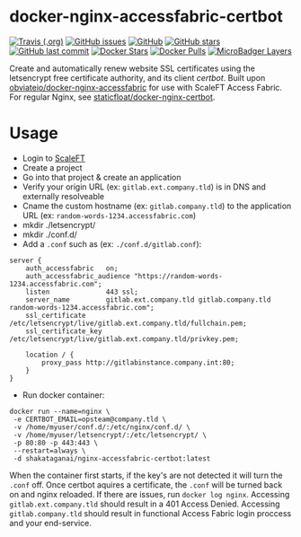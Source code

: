 # docker-nginx-accessfabric-certbot
[![Travis (.org)](https://img.shields.io/travis/obviateio/docker-nginx-accessfabric-certbot.svg?style=for-the-badge)](https://travis-ci.org/obviateio/docker-nginx-accessfabric-certbot)  [![GitHub issues](https://img.shields.io/github/issues-raw/obviateio/docker-nginx-accessfabric-certbot.svg?style=for-the-badge)](https://github.com/obviateio/docker-nginx-accessfabric-certbot)  [![GitHub](https://img.shields.io/github/license/obviateio/docker-nginx-accessfabric-certbot.svg?style=for-the-badge)](https://github.com/obviateio/docker-nginx-accessfabric-certbot)  [![GitHub stars](https://img.shields.io/github/stars/obviateio/docker-nginx-accessfabric-certbot.svg?style=for-the-badge&label=Stars)](https://github.com/obviateio/docker-nginx-accessfabric-certbot)  [![GitHub last commit](https://img.shields.io/github/last-commit/obviateio/docker-nginx-accessfabric-certbot.svg?style=for-the-badge)](https://github.com/obviateio/docker-nginx-accessfabric-certbot)  [![Docker Stars](https://img.shields.io/docker/stars/shakataganai/nginx-accessfabric-certbot.svg?style=for-the-badge)](https://hub.docker.com/r/shakataganai/nginx-accessfabric-certbot/)  [![Docker Pulls](https://img.shields.io/docker/pulls/shakataganai/nginx-accessfabric-certbot.svg?style=for-the-badge)](https://hub.docker.com/r/shakataganai/nginx-accessfabric-certbot/)  [![MicroBadger Layers](https://img.shields.io/microbadger/layers/shakataganai/nginx-accessfabric-certbot.svg?style=for-the-badge)](https://hub.docker.com/r/shakataganai/nginx-accessfabric-certbot/)

Create and automatically renew website SSL certificates using the letsencrypt free certificate authority, and its client *certbot*. Built upon [obviateio/docker-nginx-accessfabric](https://github.com/obviateio/docker-nginx-accessfabric) for use with ScaleFT Access Fabric. For regular Nginx, see [staticfloat/docker-nginx-certbot](https://github.com/staticfloat/docker-nginx-certbot).


# Usage
* Login to [ScaleFT](https://app.scaleft.com/)
* Create a project 
* Go into that project & create an application
* Verify your origin URL (ex: `gitlab.ext.company.tld`) is in DNS and externally resolveable
* Cname the custom hostname (ex: `gitlab.company.tld`) to the application URL (ex: `random-words-1234.accessfabric.com`)
* mkdir ./letsencrypt/
* mkdir ./conf.d/
* Add a `.conf` such as (ex: `./conf.d/gitlab.conf`):
```nginx
server {
    auth_accessfabric	on;
    auth_accessfabric_audience "https://random-words-1234.accessfabric.com";
    listen              443 ssl;
    server_name         gitlab.ext.company.tld gitlab.company.tld random-words-1234.accessfabric.com";
    ssl_certificate     /etc/letsencrypt/live/gitlab.ext.company.tld/fullchain.pem;
    ssl_certificate_key /etc/letsencrypt/live/gitlab.ext.company.tld/privkey.pem;

    location / {
        proxy_pass http://gitlabinstance.company.int:80;
    }
}
```
* Run docker container: 
```
docker run --name=nginx \
 -e CERTBOT_EMAIL=opsteam@company.tld \
 -v /home/myuser/conf.d/:/etc/nginx/conf.d/ \
 -v /home/myuser/letsencrypt/:/etc/letsencrypt/ \
 -p 80:80 -p 443:443 \
 --restart=always \
 -d shakataganai/nginx-accessfabric-certbot:latest
```

When the container first starts, if the key's are not detected it will turn the `.conf` off. Once certbot aquires a certificate, the `.conf` will be turned back on and nginx reloaded. If there are issues, run `docker log nginx`.  Accessing `gitlab.ext.company.tld` should result in a 401 Access Denied. Accessing `gitlab.company.tld` should result in functional Access Fabric login proccess and your end-service.
